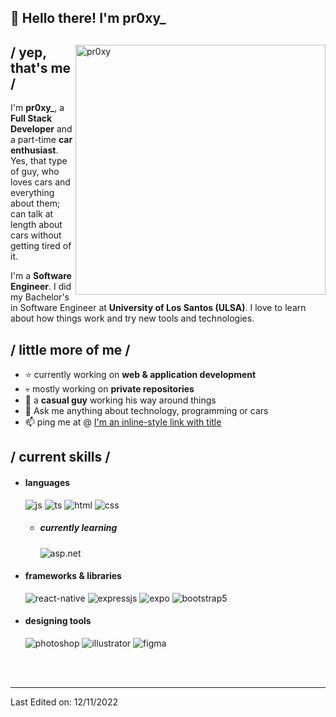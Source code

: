 <h2>👋 Hello there! I'm pr0xy_</h2>
<div>
<img align="right" width="400" alt="pr0xy" src="https://camo.githubusercontent.com/ffbf71edb9eb65671926a8cc42a5a740bf5b799a9b93699a3a0de76e1793a80b/68747470733a2f2f6d656469612e67697068792e636f6d2f6d656469612f54456e586b637348725034596564436868412f67697068792e676966"/>

<h2> / yep, that's me /</h2>

I'm **pr0xy_**, a **Full Stack Developer** and a part-time **car enthusiast**. Yes, that type of guy, who loves cars and everything about them; can talk at length about cars without getting tired of it.

I'm a **Software Engineer**. I did my Bachelor's in Software Engineer at **University of Los Santos (ULSA)**. I love to learn about how things work and try new tools and technologies.

<h2> / little more of me /</h2>
  
- ⭐ currently working on **web & application development**
- 💀 mostly working on **private repositories**
- 👾 a **casual guy** working his way around things
- 💬 Ask me anything about technology, programming or cars
- 📫 ping me at @ [I'm an inline-style link with title](https://face.octans.hu/pr0xy38 "Facefinder")
  
<h2> / current skills / </h2>
  
- <h4> languages </h4>
  <img src = "https://img.shields.io/badge/JavaScript-323330?style=for-the-badge&logo=javascript&logoColor=F7DF1E" alt = "js" />
  <img src = "https://img.shields.io/badge/TypeScript-007ACC?style=for-the-badge&logo=typescript&logoColor=white" alt = "ts" />
  <img src = "https://img.shields.io/badge/HTML5-E34F26?style=for-the-badge&logo=html5&logoColor=white" alt = "html" />
  <img src = "https://img.shields.io/badge/CSS3-1572B6?style=for-the-badge&logo=css3&logoColor=white" alt = "css" />
  
  - <h5> currently learning </h5>
    <img src = "https://img.shields.io/badge/C%23-ASP.NET-blue.svg?style=for-the-badge&logo=c-sharp&logoColor=white" alt = "asp.net" />
  
- <h4> frameworks & libraries </h4>
  <img src = "https://img.shields.io/badge/react_native-%2320232a.svg?style=for-the-badge&logo=react&logoColor=%2361DAFB" alt = "react-native" />
  <img src = "https://img.shields.io/badge/express.js-%23404d59.svg?style=for-the-badge&logo=express&logoColor=%2361DAFB" alt = "expressjs" />
  <img src = "https://img.shields.io/badge/expo-1C1E24?style=for-the-badge&logo=expo&logoColor=#D04A37" alt = "expo" />
  <img src = "https://img.shields.io/badge/bootstrap-%23563D7C.svg?style=for-the-badge&logo=bootstrap&logoColor=white" alt = "bootstrap5" />
  
- <h4> designing tools </h4>
  <img src = "https://img.shields.io/badge/adobe%20photoshop-%2331A8FF.svg?style=for-the-badge&logo=adobe%20photoshop&logoColor=white" alt = "photoshop" />
  <img src = "https://img.shields.io/badge/adobe%20illustrator-%23FF9A00.svg?style=for-the-badge&logo=adobe%20illustrator&logoColor=white" alt = "illustrator" />
  <img src = "https://img.shields.io/badge/figma-%23F24E1E.svg?style=for-the-badge&logo=figma&logoColor=white" alt = "figma" />
  
  </br></br>

------

Last Edited on: 12/11/2022
